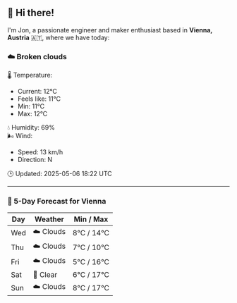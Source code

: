 ## 👋 Hi there!

I'm Jon, a passionate engineer and maker enthusiast based in **Vienna, Austria** 🇦🇹, where we have today:

### ☁️ Broken clouds 

🌡️ Temperature: 
* Current: 12°C
* Feels like: 11°C
* Min: 11°C 
* Max: 12°C  

💧 Humidity: 69%  
🌬️ Wind: 
* Speed: 13 km/h 
* Direction: N  

🕒 Updated: 2025-05-06 18:22 UTC

---

### 📅 5-Day Forecast for Vienna

| Day | Weather | Min / Max |
|-----|---------|------------|
| Wed | ☁️ Clouds | 8°C / 14°C |
| Thu | ☁️ Clouds | 7°C / 10°C |
| Fri | ☁️ Clouds | 5°C / 16°C |
| Sat | 🌙 Clear | 6°C / 17°C |
| Sun | ☁️ Clouds | 8°C / 17°C |
